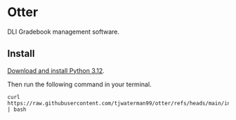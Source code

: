 # Otter

DLI Gradebook management software.

## Install

[Download and install Python 3.12](https://www.python.org/downloads/release/python-3128/).

Then run the following command in your terminal.

```
curl https://raw.githubusercontent.com/tjwaterman99/otter/refs/heads/main/install.sh | bash
```
